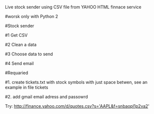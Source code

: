 Live stock sender using CSV file from YAHOO HTML finnace service

#worsk only with Python 2

#Stock sender 

#1 Get CSV 

#2 Clean a data

#3 Choose data to send

#4 Send email


#Requaried

#1. create tickets.txt with stock symbols with just space betwen, see an example in file tickets

#2. add gmail email adress and passowrd

Try:
http://finance.yahoo.com/d/quotes.csv?s='AAPL&f=snbaopl1p2va2'
